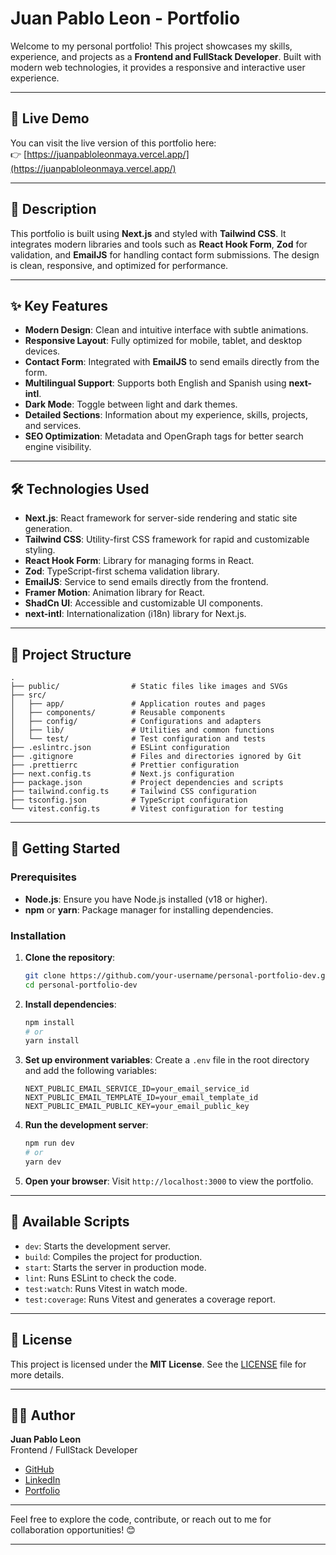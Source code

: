 # Juan Pablo Leon - Portfolio

Welcome to my personal portfolio! This project showcases my skills, experience, and projects as a **Frontend and FullStack Developer**. Built with modern web technologies, it provides a responsive and interactive user experience.

---

## 🚀 **Live Demo**

You can visit the live version of this portfolio here:  
👉 [https://juanpabloleonmaya.vercel.app/](https://juanpabloleonmaya.vercel.app/)

---

## 📝 **Description**

This portfolio is built using **Next.js** and styled with **Tailwind CSS**. It integrates modern libraries and tools such as **React Hook Form**, **Zod** for validation, and **EmailJS** for handling contact form submissions. The design is clean, responsive, and optimized for performance.

---

## ✨ **Key Features**

- **Modern Design**: Clean and intuitive interface with subtle animations.
- **Responsive Layout**: Fully optimized for mobile, tablet, and desktop devices.
- **Contact Form**: Integrated with **EmailJS** to send emails directly from the form.
- **Multilingual Support**: Supports both English and Spanish using **next-intl**.
- **Dark Mode**: Toggle between light and dark themes.
- **Detailed Sections**: Information about my experience, skills, projects, and services.
- **SEO Optimization**: Metadata and OpenGraph tags for better search engine visibility.

---

## 🛠️ **Technologies Used**

- **Next.js**: React framework for server-side rendering and static site generation.
- **Tailwind CSS**: Utility-first CSS framework for rapid and customizable styling.
- **React Hook Form**: Library for managing forms in React.
- **Zod**: TypeScript-first schema validation library.
- **EmailJS**: Service to send emails directly from the frontend.
- **Framer Motion**: Animation library for React.
- **ShadCn UI**: Accessible and customizable UI components.
- **next-intl**: Internationalization (i18n) library for Next.js.

---

## 📂 **Project Structure**

```
.
├── public/                # Static files like images and SVGs
├── src/
│   ├── app/               # Application routes and pages
│   ├── components/        # Reusable components
│   ├── config/            # Configurations and adapters
│   ├── lib/               # Utilities and common functions
│   └── test/              # Test configuration and tests
├── .eslintrc.json         # ESLint configuration
├── .gitignore             # Files and directories ignored by Git
├── .prettierrc            # Prettier configuration
├── next.config.ts         # Next.js configuration
├── package.json           # Project dependencies and scripts
├── tailwind.config.ts     # Tailwind CSS configuration
├── tsconfig.json          # TypeScript configuration
└── vitest.config.ts       # Vitest configuration for testing
```

---

## 🚀 **Getting Started**

### Prerequisites

- **Node.js**: Ensure you have Node.js installed (v18 or higher).
- **npm** or **yarn**: Package manager for installing dependencies.

### Installation

1. **Clone the repository**:
   ```bash
   git clone https://github.com/your-username/personal-portfolio-dev.git
   cd personal-portfolio-dev
   ```

2. **Install dependencies**:
   ```bash
   npm install
   # or
   yarn install
   ```

3. **Set up environment variables**:
   Create a `.env` file in the root directory and add the following variables:
   ```env
   NEXT_PUBLIC_EMAIL_SERVICE_ID=your_email_service_id
   NEXT_PUBLIC_EMAIL_TEMPLATE_ID=your_email_template_id
   NEXT_PUBLIC_EMAIL_PUBLIC_KEY=your_email_public_key
   ```

4. **Run the development server**:
   ```bash
   npm run dev
   # or
   yarn dev
   ```

5. **Open your browser**:
   Visit `http://localhost:3000` to view the portfolio.

---

## 📜 **Available Scripts**

- `dev`: Starts the development server.
- `build`: Compiles the project for production.
- `start`: Starts the server in production mode.
- `lint`: Runs ESLint to check the code.
- `test:watch`: Runs Vitest in watch mode.
- `test:coverage`: Runs Vitest and generates a coverage report.

---

## 📄 **License**

This project is licensed under the **MIT License**. See the [LICENSE](LICENSE) file for more details.

---

## 👨‍💻 **Author**

**Juan Pablo Leon**  
Frontend / FullStack Developer  
- [GitHub](https://github.com/coffeecode-co)  
- [LinkedIn](https://www.linkedin.com/in/jpleonmaya/)  
- [Portfolio](https://juanpabloleonmaya.vercel.app/)  

---

Feel free to explore the code, contribute, or reach out to me for collaboration opportunities! 😊

---
